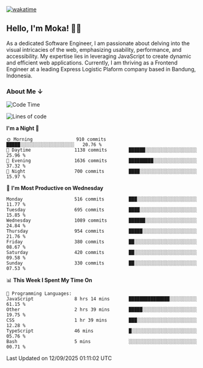 [![wakatime](https://wakatime.com/badge/user/af9abd23-dba3-4dbe-973c-b045a9417a55.svg?style=social)](https://wakatime.com/@af9abd23-dba3-4dbe-973c-b045a9417a55)
## Hello, I'm Moka! 👋🏼


As a dedicated Software Engineer, I am passionate about delving into the visual intricacies of the web, emphasizing usability, performance, and accessibility. My expertise lies in leveraging JavaScript to create dynamic and efficient web applications. Currently, I am thriving as a Frontend Engineer at a leading Express Logistic Plaform company based in Bandung, Indonesia.

### About Me ↓

<!--START_SECTION:waka-->
![Code Time](http://img.shields.io/badge/Code%20Time-12%2C583%20hrs%2018%20mins-blue)

![Lines of code](https://img.shields.io/badge/From%20Hello%20World%20I%27ve%20Written-9.9%20million%20lines%20of%20code-blue)

**I'm a Night 🦉** 

```text
🌞 Morning                910 commits         █████░░░░░░░░░░░░░░░░░░░░   20.76 % 
🌆 Daytime                1138 commits        ██████░░░░░░░░░░░░░░░░░░░   25.96 % 
🌃 Evening                1636 commits        █████████░░░░░░░░░░░░░░░░   37.32 % 
🌙 Night                  700 commits         ████░░░░░░░░░░░░░░░░░░░░░   15.97 % 
```
📅 **I'm Most Productive on Wednesday** 

```text
Monday                   516 commits         ███░░░░░░░░░░░░░░░░░░░░░░   11.77 % 
Tuesday                  695 commits         ████░░░░░░░░░░░░░░░░░░░░░   15.85 % 
Wednesday                1089 commits        ██████░░░░░░░░░░░░░░░░░░░   24.84 % 
Thursday                 954 commits         █████░░░░░░░░░░░░░░░░░░░░   21.76 % 
Friday                   380 commits         ██░░░░░░░░░░░░░░░░░░░░░░░   08.67 % 
Saturday                 420 commits         ██░░░░░░░░░░░░░░░░░░░░░░░   09.58 % 
Sunday                   330 commits         ██░░░░░░░░░░░░░░░░░░░░░░░   07.53 % 
```


📊 **This Week I Spent My Time On** 

```text
💬 Programming Languages: 
JavaScript               8 hrs 14 mins       ███████████████░░░░░░░░░░   61.15 % 
Other                    2 hrs 39 mins       █████░░░░░░░░░░░░░░░░░░░░   19.75 % 
CSS                      1 hr 39 mins        ███░░░░░░░░░░░░░░░░░░░░░░   12.28 % 
TypeScript               46 mins             █░░░░░░░░░░░░░░░░░░░░░░░░   05.76 % 
Bash                     5 mins              ░░░░░░░░░░░░░░░░░░░░░░░░░   00.71 % 
```


 Last Updated on 12/09/2025 01:11:02 UTC
<!--END_SECTION:waka-->
